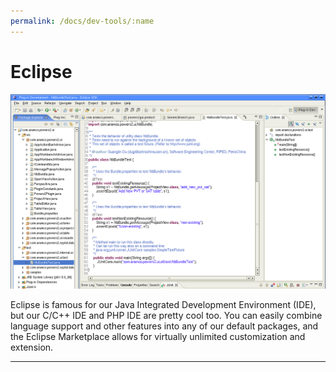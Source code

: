 ```yaml
---
permalink: /docs/dev-tools/:name
---
```

# Eclipse

![GitHub Logo](../../assets/eclipse.png)

Eclipse is famous for our Java Integrated Development Environment (IDE), but our C/C++ IDE and PHP IDE are pretty cool too. You can easily combine language support and other features into any of our default packages, and the Eclipse Marketplace allows for virtually unlimited customization and extension.

***